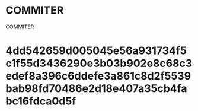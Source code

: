 # COMMITER
COMMITER






# 4dd542659d005045e56a931734f5c1f55d3436290e3b03b902e8c68c3edef8a396c6ddefe3a861c8d2f5539bab98fd70486e2d18e407a35cb4fabc16fdca0d5f
